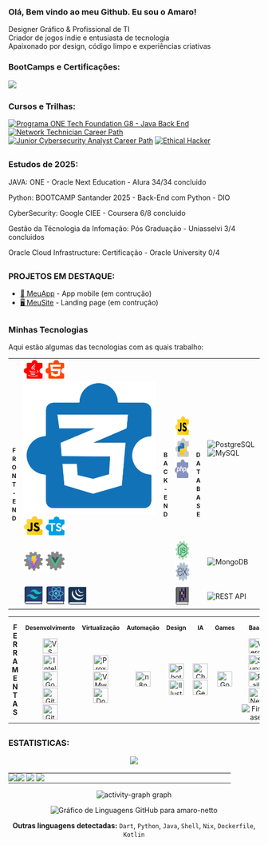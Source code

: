 ### Olá, Bem vindo ao meu Github. Eu sou o Amaro!

Designer Gráfico & Profissional de TI  
Criador de jogos indie e entusiasta de tecnologia  
Apaixonado por design, código limpo e experiências criativas

### BootCamps e Certificações:

<img src="https://www.wateron.com.br/images/em_breve_2ql34g44.png" height="120"></a>

### Cursos e Trilhas:

[<img src="https://www.alura.com.br/assets/api/programas/oracle-one.svg" height="100" title="Programa ONE Tech Foundation G8 - Java Back End"></a>](https://cursos.alura.com.br/user/amarosilvanetto/program/15/certificate)
[<img src="https://images.credly.com/images/978f88dc-c247-4093-9d39-6efac3651297/image.png" height="100" title="Network Technician Career Path"></a>](https://www.credly.com/badges/838babb7-391d-4ae4-b8ed-d086c1bd6912)
[<img src="https://images.credly.com/images/441578ec-c0f3-46cc-95fc-86b27e90cf4f/image.png" height="100" title="Junior Cybersecurity Analyst Career Path"></a>](https://www.credly.com/badges/e9b9d420-e0dc-4447-95a4-97a30edde6de)
[<img src="https://images.credly.com/images/242902b5-f527-42ad-865e-977c9e1b5b58/image.png" height="100" title="Ethical Hacker"></a>](https://www.credly.com/badges/4b240839-d319-494c-862d-8740fcb2507a)

##

### Estudos de 2025:

JAVA: ONE - Oracle Next Education - Alura 34/34 concluido

Python: BOOTCAMP Santander 2025 - Back-End com Python - DIO

CyberSecurity: Google CIEE - Coursera 6/8 concluido

Gestão da Técnologia da Infomação: Pós Graduação - Uniasselvi 3/4 concluidos

Oracle Cloud Infrastructure: Certificação - Oracle University  0/4

##

### PROJETOS EM DESTAQUE:

- [📱 MeuApp](https://github.com/usuario/) - App mobile (em contrução)
- [🖥️ MeuSite](https://github.com/amaro-netto/) - Landing page (em contrução)

##

### Minhas Tecnologias
Aqui estão algumas das tecnologias com as quais trabalho:



<table>
  <tr>
    <th rowspan="4"><small> F<br>R<br>O<br>N<br>T<br>-<br>E<br>N<br>D</small></th>
    <td>
      <img src="https://raw.githubusercontent.com/amaro-netto/icons/ab607b13d854bfbccdf2e50665dda1b167ff8097/icons/Linguagens/color/java.svg" height="40" title="JAVA">
      <img src="https://raw.githubusercontent.com/amaro-netto/icons/ab607b13d854bfbccdf2e50665dda1b167ff8097/icons/Linguagens/color/html.svg" height="40" title="HTML5">
      <img src="https://raw.githubusercontent.com/amaro-netto/icons/34daf2950c378b077a90398837ccb6821c139c69/css.svg" title="CSS3">
      <img src="https://raw.githubusercontent.com/amaro-netto/icons/746f87a4f9be226387ce1acee2d3c7d4c2100d6a/icons/Linguagens/color/javascript.svg" height="40" title="JavaScript">
      <img src="https://raw.githubusercontent.com/amaro-netto/icons/ab607b13d854bfbccdf2e50665dda1b167ff8097/icons/Linguagens/color/TypeScript.svg" height="40" title="TypeScript">
    </td>
    <th rowspan="4"><small>B<br>A<br>C<br>K<br>-<br>E<br>N<br>D</small></th>
    <td>
      <img src="https://raw.githubusercontent.com/amaro-netto/icons/746f87a4f9be226387ce1acee2d3c7d4c2100d6a/icons/Linguagens/color/javascript.svg" height="40" title="JavaScript">
      <img src="https://raw.githubusercontent.com/amaro-netto/icons/746f87a4f9be226387ce1acee2d3c7d4c2100d6a/icons/Linguagens/color/python.svg" height="40" title="Python">
      <img src="https://raw.githubusercontent.com/amaro-netto/icons/746f87a4f9be226387ce1acee2d3c7d4c2100d6a/icons/Linguagens/color/php.svg" height="40" title="PHP">
    </td>
    <th rowspan="4"><small>D<br>A<br>T<br>A<br>B<br>A<br>S<br>E</small></th>
    <td>
      <img src="https://skillicons.dev/icons?i=postgres" height="40" title="PostgreSQL">
      <img src="https://skillicons.dev/icons?i=mysql" height="40" title="MySQL">
    </td>
  </tr>
  <tr>
    <td>
      <img src="https://raw.githubusercontent.com/amaro-netto/icons/746f87a4f9be226387ce1acee2d3c7d4c2100d6a/icons/Frameworks/color/vite.js.svg" height="40" title="Vite.js">
      <img src="https://raw.githubusercontent.com/amaro-netto/icons/746f87a4f9be226387ce1acee2d3c7d4c2100d6a/icons/Frameworks/color/vue.js.svg" height="40" title="Vue.js">
    </td>
    <td>
      <img src="https://raw.githubusercontent.com/amaro-netto/icons/746f87a4f9be226387ce1acee2d3c7d4c2100d6a/icons/Frameworks/color/node.js.svg" height="40" title="Node.js">
      <img src="https://raw.githubusercontent.com/amaro-netto/icons/746f87a4f9be226387ce1acee2d3c7d4c2100d6a/icons/Frameworks/color/ex.js.svg" height="40" title="Express.js">
    </td>
    <td>
      <img src="https://skillicons.dev/icons?i=mongodb" height="40" title="MongoDB">
    </td>
  </tr>
  <tr>
    <td>
      <img src="https://raw.githubusercontent.com/amaro-netto/icons/746f87a4f9be226387ce1acee2d3c7d4c2100d6a/icons/Bibliotecas/color/tailwindcss.svg" height="40" title="Tailwind CSS">
      <img src="https://raw.githubusercontent.com/amaro-netto/icons/746f87a4f9be226387ce1acee2d3c7d4c2100d6a/icons/Bibliotecas/color/react.svg" height="40" title="React">
      <img src="https://raw.githubusercontent.com/amaro-netto/icons/746f87a4f9be226387ce1acee2d3c7d4c2100d6a/icons/Bibliotecas/color/jquery.svg" height="40" title="jQuery">
    </td>
    <td>
      <img src="https://raw.githubusercontent.com/amaro-netto/icons/746f87a4f9be226387ce1acee2d3c7d4c2100d6a/icons/Bibliotecas/color/pandas.svg" height="40" title="Pandas"> 
    </td>
    <td>
      <img src="https://img.shields.io/badge/REST-009688?logo=api&logoColor=white" height="40" title="REST API">
    </td>
  </tr>
</table>
  
  <table>
    <tr>
      <th rowspan="4">F<br>E<br>R<br>R<br>A<br>M<br>E<br>N<br>T<br>A<br>S</small></th>
      <!-- Desenvolvimento -->
      <th style="text-orientation: upright;"><small>Desenvolvimento</small></th>
      <!-- Virtualização -->
      <th style=";"><small>Virtualização</small></th>
      <!-- Automação -->
      <th style=";"><small>Automação</small></th>
      <!-- Design -->
      <th style=";"><small>Design</small></th>
      <!-- IA -->
      <th style=";"><small>IA</small></th>
      <!-- Games -->
      <th style=";"><small>Games</small></th>
      <!-- BaaS -->
      <th style=";"><small>BaaS</small></th>
       <!-- BaaS -->
      <th style=";"><small>API Teste</small></th>
           <!-- Dados -->
      <th style=";"><small>Dados</small></th>
    </tr>
    <tr>
      <!-- Desenvolvimento -->
<td align="center">
  <div>
    <img src="https://cdn.jsdelivr.net/gh/devicons/devicon/icons/vscode/vscode-original.svg" title="VS Code" width="30" height="30">
  </div>
  <div>
    <img src="https://cdn.jsdelivr.net/gh/devicons/devicon/icons/intellij/intellij-original.svg" title="IntelliJ IDEA" width="30" height="30">
  </div>
  <div>
    <img src="https://avatars.githubusercontent.com/u/33467679?s=200&v=4" title="Google Colab" width="30" height="30">
  </div>
    <div>
    <img src="https://camo.githubusercontent.com/a2322ca134c223fe4b49d637be98c3b8d9b907e8ef9c601c4bc8ce2a5824e269/68747470733a2f2f736b696c6c69636f6e732e6465762f69636f6e733f693d676974" title="Git" width="30" height="30">
  </div>
      <div>
    <img src="https://camo.githubusercontent.com/dbe4ba9617b5f2b9c3c12682ab9b2c687078af1cd25a2f545461157d8e1e7401/68747470733a2f2f736b696c6c69636f6e732e6465762f69636f6e733f693d676974687562" title="Github" width="30" height="30">
  </div>
</td>
      <!-- Virtualização -->
<td align="center">
  <div>
    <img src="https://img.icons8.com/?size=100&id=53iFar0HpEW9&format=png&color=000000" title="Proxmox" width="30" height="30">
  </div>
  <div>
    <img src="https://dt-cdn.net/hub/logos/vcenter-server.png" title="VMware / ESXi" width="30" height="30">
  </div>
  <img src="https://camo.githubusercontent.com/869b011ef3778c6dce9288ee988f59caec696153e3afb7219d858c05d317e368/68747470733a2f2f736b696c6c69636f6e732e6465762f69636f6e733f693d646f636b6572" title="Docker" width="30" height="30">
</td>
      <!-- Automação -->
      <td align="center">
        <img src="https://registry.npmmirror.com/@lobehub/icons-static-png/latest/files/dark/n8n-color.png" title="n8n" width="30" height="30">
      </td>
      <!-- Design -->
<td align="center">
  <div>
    <img src="https://skillicons.dev/icons?i=ps" title="Photoshop" width="30" height="30">
  </div>
  <div>
    <img src="https://skillicons.dev/icons?i=ai" title="Illustrator" width="30" height="30">
  </div>
</td>
      <!-- IA -->
<td align="center">
  <div>
    <img src="https://upload.wikimedia.org/wikipedia/commons/0/04/ChatGPT_logo.svg" title="ChatGPT" width="30" height="30">
  </div>
  <div>
    <img src="https://static.vecteezy.com/system/resources/previews/055/687/055/non_2x/rectangle-gemini-google-icon-symbol-logo-free-png.png" title="Gemini" width="30" height="30">
  </div>
</td>
      <!-- Games -->
      <td align="center">
        <img src="https://cdn.jsdelivr.net/gh/devicons/devicon/icons/godot/godot-original.svg" title="Godot Engine" width="30" height="30">
      </td>
        <!-- BaaS -->
<td align="center">
  <div>
    <img src="https://www.svgrepo.com/show/354513/vercel-icon.svg" title="Vercel" width="30" height="30">
  </div>
  <div>
    <img src="https://www.vectorlogo.zone/logos/supabase/supabase-icon.svg" title="Supabase" width="30" height="30">
  </div>
  <div>
    <img src="https://railway.com/brand/logo-light.svg" title="Railway" width="30" height="30">
  </div>
  <div>
    <img src="https://www.svgrepo.com/show/376339/netlify.svg" title="Netlify" width="30" height="30">
  </div>
    <div>
        <img src="https://skillicons.dev/icons?i=firebase" height="30" title="Firebase">
    </div>
</td>
              <!-- API Teste -->
<td align="center">
  <div>
    <img src="https://icon.icepanel.io/Technology/svg/Insomnia.svg" title="Insomnia" width="30" height="30">
  </div>
  <div>
    <img src="https://www.svgrepo.com/show/354202/postman-icon.svg" title="Postman" width="30" height="30">
  </div>
</td>
           <!-- Dados -->
<td align="center">
  <div>
    <img src="https://upload.wikimedia.org/wikipedia/commons/3/38/Jupyter_logo.svg" title="jupyter notebook" width="30" height="30">
  </div>
</td>
    </tr>
    
  </table>
</div>


##

### ESTATISTICAS:

<p align="center">
  <a href="https://github.com/ryo-ma/github-profile-trophy" title="repositório de troféus">
    <img src="https://github-profile-trophy.vercel.app/?username=amaro-netto&column=8&theme=darkhub&no-frame=true&no-bg=true&rank=,-?&row=2&no-bg=true"/>
  </a>
</p>

<div align="center">
  <table style="border-collapse: collapse; border: none;">
    <tr align="center">
      <td align="center" rowspan="0" style="padding: 0;">
        <img width="390em" src="https://github-readme-stats.vercel.app/api/top-langs/?username=amaro-netto&theme=dark&layout=pie&hide_border=true&v=3&langs_count=20&v=1&no-bg=true"/>
      <td align="left" style="padding: 0;" width="430em">
      <img width="400em" src="https://github-readme-streak-stats-eight.vercel.app?user=amaro-netto&theme=dark&hide_border=true&locale=pt_BR&date_format=j%2Fn%5B%2FY%5D&v=1&no-bg=true"/>
<img width="400em" src="https://github-readme-stats.vercel.app/api?username=amaro-netto&show_icons=true&theme=dark&include_all_commits=true&hide_border=true&v=1&rank_icon=github&no-bg=true"/>
        <img width="400em" src="https://github-readme-stats.vercel.app/api/wakatime?username=amaronetto&layout=compact&theme=dark&hide_border=true&no-bg=true"/>
  </table>
</div>

<div align="center">
<img src="https://github-readme-activity-graph.vercel.app/graph?username=amaro-netto&theme=github-dark&area=true&hide_border=true&hide_title=true&no-bg=true" alt="activity-graph graph"/>
</div>

<div align="center">
  
![Gráfico de Linguagens GitHub para amaro-netto](https://grafdev.vercel.app/api/generate-chart?username=amaro-netto&lineColor=36a2eb&fillColor=36a2eb&pointColor=0011ff&textColor=0091ff&gridColor=00aaff&angleLineColor=00b3ff)

**Outras linguagens detectadas:** `Dart`, `Python`, `Java`, `Shell`, `Nix`, `Dockerfile`, `Kotlin`

</div>
